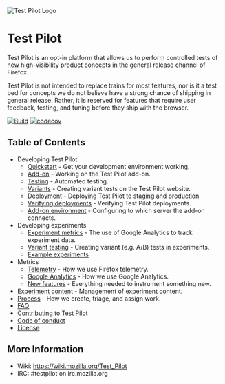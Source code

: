 ![Test Pilot Logo](frontend/src/images/copter.png)

# Test Pilot

Test Pilot is an opt-in platform that allows us to perform controlled tests of new high-visibility product concepts in the general release channel of Firefox.

Test Pilot is not intended to replace trains for most features, nor is it a test bed for concepts we do not believe have a strong chance of shipping in general release. Rather, it is reserved for features that require user feedback, testing, and tuning before they ship with the browser.

[![Build](https://img.shields.io/circleci/project/mozilla/testpilot.svg)](https://circleci.com/gh/mozilla/testpilot/)
[![codecov](https://codecov.io/gh/mozilla/testpilot/branch/master/graph/badge.svg)](https://codecov.io/gh/mozilla/testpilot)

## Table of Contents

- Developing Test Pilot
    - [Quickstart](docs/development/quickstart.md) - Get your development environment working.
    - [Add-on](addon/README.md) - Working on the Test Pilot add-on.
    - [Testing](docs/development/testing.md) - Automated testing.
    - [Variants](docs/development/variants.md) - Creating variant tests on the Test Pilot website.
    - [Deployment](docs/development/deployment.md) - Deploying Test Pilot to staging and production
    - [Verifying deployments](docs/development/verification.md) - Verifying Test Pilot deployments.
    - [Add-on environment](docs/development/environment.md) - Configuring to which server the add-on connects.
- Developing experiments
    - [Experiment metrics](docs/experiments/ga.md) - The use of Google Analytics to track experiment data.
    - [Variant testing](docs/experiments/variants.md) - Creating variant (e.g. A/B) tests in experiments.
    - [Example experiments](docs/experiments/)
- Metrics
    - [Telemetry](docs/metrics/telemetry.md) - How we use Firefox telemetry.
    - [Google Analytics](docs/metrics/ga.md) - How we use Google Analytics.
    - [New features](docs/metrics/new_features.md) - Everything needed to instrument something new.
- [Experiment content](docs/content/reference.md) - Management of experiment content.
- [Process](docs/process.md) - How we create, triage, and assign work.
- [FAQ](docs/faq.md)
- [Contributing to Test Pilot](CONTRIBUTING.md)
- [Code of conduct](docs/code_of_conduct.md)
- [License](LICENSE)


## More Information

- Wiki: https://wiki.mozilla.org/Test_Pilot
- IRC: #testpilot on irc.mozilla.org
